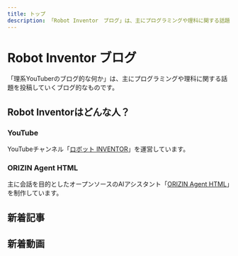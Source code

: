 ```yaml
---
title: トップ
description: 「Robot Inventor　ブログ」は、主にプログラミングや理科に関する話題を投稿していくブログ的なものです。
---
```


# Robot Inventor ブログ

「理系YouTuberのブログ的な何か」は、主にプログラミングや理科に関する話題を投稿していくブログ的なものです。

## Robot Inventorはどんな人？

### YouTube

YouTubeチャンネル「[ロボット INVENTOR](https://www.youtube.com/channel/UCJFnl1HIx-atCMWnDcKBrfw)」を運営しています。

### ORIZIN Agent HTML

主に会話を目的としたオープンソースのAIアシスタント「[ORIZIN Agent HTML](https://robot-inventor.github.io/ORIZIN-Agent-HTML/)」を制作しています。

## 新着記事

<article-card thumbnail="/article/2021/05/13/landscape_logo2.svg"
            link="/article/2021/05/13/"
            article-title="2021/05/13　ORIZIN Agentの最初のコミットから2年が経ちました！"
            description="ORIZIN Agent HTMLの前身のORIZIN Agentの最初のコミットから2年が経ちました。それを記念して、ORIZIN Agent HTMLのv5.2をリリースしました。"></article-card>

## 新着動画

<yt-video video-id="4fRqgCXQA6g"></yt-video>
